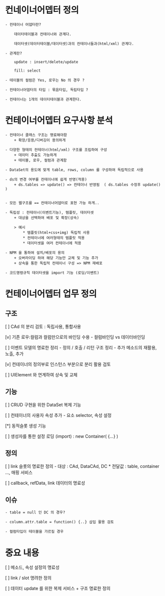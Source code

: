 # 컨네이너어뎁터 정의

    - 컨테이너 어뎁터란? 
        
        데이터테이블과 컨테이너와 관계다.

        데이터셋(데이터테이블/데이터셋)과의 컨테이너들과(html/xml) 관계다.

    - 관계란?

        update : insert/delete/update

        fill: select

    - 테이블의 컬럼은 Yes, 로우는 No 의 경우 ?

    - 컨테이너어뎁터의 타입 : 묶음타입, 독립타입 ?

    - 컨테이너는 1개의 데이터테이블과 관계한다.


# 컨테이너어뎁터 요구사항 분석

    - 컨테이너 클래스 구조는 명료해야함
        + 확장/응용/디버깅이 용의하게

    - 다양한 형태의 컨테이너(html/xml) 구조를 조립하여 구성
        + 데이터 추출도 가능하게
        + 테이블, 로우, 컬럼과 관계함

    - DataSet의 용도에 맞게 table, rows, column 를 구성하여 독립적으로 사용

    - ds의 변경 여부를 컨테이너에 쉽게 반영(적용)
        + ds.tables => update() => 컨테이너 반영됨  ( ds.tables 수정후 update() )


    - 모든 웹구조를 == 컨테이너어뎁터로 표현 가능 하게..

    - 독립성 : 컨테이너(이벤트기능), 템플릿, 데이터셋 
        + 대상을 선택하여 배포 및 확장(상속)
        
        > 예시
            * 템플릿(html+css+img) 독립적 사용
            * 컨테이너에 여러형태의 템플릿 적용
            * 데이터셋을 여러 컨테이너에 적용

    - NPM 을 통하여 설치/배포의 용의
        + 오버라이딩 하여 해당 기능만 교체 및 기능 추가
        + 상속을 통한 독립적 컨테이너 구성 => NPM 재배포
    
    - 코드명령규칙 데이터셋을 import 기능 (로딩/이벤트)

# 컨테이너어뎁터 업무 정의

## 구조

[ ] CAd 의 분리 검토 : 독립사용, 통합사용

[v] 기존 로우:컬럼과 컬럼만으로의 바인딩 수용
    - 컬럼바인딩 vs 데이터바인딩

[ ] 이벤트 모델의 명료한 정리
    - 정의 / 호출 / 리턴 구조 정리
    - 추가 메소드의 재활용, 노출, 추가

[v] 컨테이너의 정의부로 인스턴스 부분으로 분리 활용 검토

[ ] UIElement 와 연계하여 상속 및 교체

## 기능

[ ] CRUD 구현을 위한 DataSet 복제 기능

[ ] 컨테이너의  사용자 속성 추가 
    - 요소 selector, 속성 설정

[*] 동적슬롯 생성 기능

[ ] 생성자를 통한 설정 로딩 (import) : new Container( {...} )

## 정의

[ ] link 슬롯의 명료한 정의
    - 대상 :  CAd, DataCAd, DC
    * 전달값 : table, container ..., 매핑 서비스

[ ] callback, refData, link 데이터의 명료성

## 이슈

    - table = null 인 DC 의 경우?

    - column.attr.table = function() {..} 삽입 활용 검토

    - 컬럼타입이 테이블을 가르킬 경우


# 중요 내용

[ ] 메소드, 속성 설정의 명료성

[ ] link /  slot 명려한 정의

[ ] 데이터 update 를 위한 복제 서비스
    + 구조 명료한 정의






